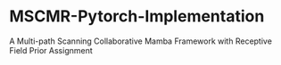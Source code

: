 # MSCMR-Pytorch-Implementation
A Multi-path Scanning Collaborative Mamba Framework with Receptive Field Prior Assignment
